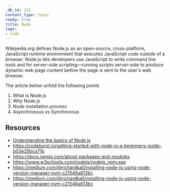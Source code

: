 ```yaml
---
_db_id: 131
content_type: topic
ready: true
title: Node
tags:
- node
---
```


Wikipedia.org defines Node.js as an open-source, cross-platform, JavaScript runtime environment that executes JavaScript code outside of a browser.
Node.js lets developers use JavaScript to write command line tools and for server-side scripting—running
scripts server-side to produce dynamic web page content before the page is sent to the user's web browser.

The article below unfold the following points

1. What is Node.js
2. Why Node js
3. Node installation process
4. Asynchronous vs Synchronous

## Resources

- [Understanding the basics of Node.js](https://medium.com/prod-io/understanding-the-basics-of-node-js-99e01c5d844f)
- https://codeburst.io/getting-started-with-node-js-a-beginners-guide-b03e25bca71b
- https://docs.npmjs.com/about-packages-and-modules
- https://www.w3schools.com/nodejs/nodejs_npm.asp
- https://medium.com/@richardkall/installing-node-js-using-node-version-manager-nvm-c21546a613bc
- https://medium.com/@richardkall/installing-node-js-using-node-version-manager-nvm-c21546a613bc